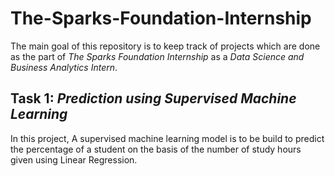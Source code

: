 # The-Sparks-Foundation-Internship
The main goal of this repository is to keep track of projects which are done as the part of *The Sparks Foundation Internship* as a *Data Science and Business Analytics Intern*.

## **Task 1:** *Prediction using Supervised Machine Learning*
In this project, A supervised machine learning model is to be build to predict the percentage of a student on the basis of the number of study hours given using Linear Regression.

